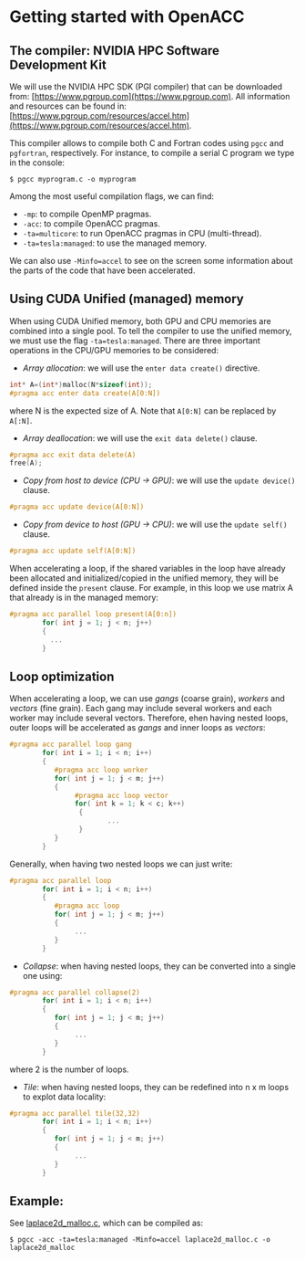 # Getting started with OpenACC

## The compiler: NVIDIA HPC Software Development Kit

We will use the NVIDIA HPC SDK (PGI compiler) that can be downloaded from: [https://www.pgroup.com](https://www.pgroup.com). All information and resources can be found in: [https://www.pgroup.com/resources/accel.htm](https://www.pgroup.com/resources/accel.htm).

This compiler allows to compile both C and Fortran codes using ```pgcc``` and ```pgfortran```, respectively. For instance, to compile a serial C program we type in the console:

```
$ pgcc myprogram.c -o myprogram
```

Among the most useful compilation flags, we can find:

- ```-mp```: to compile OpenMP pragmas.
- ```-acc```: to compile OpenACC pragmas.
- ```-ta=multicore```: to run OpenACC pragmas in CPU (multi-thread).
- ```-ta=tesla:managed```: to use the managed memory.

We can also use  ```-Minfo=accel``` to see on the screen some information about the parts of the code that have been accelerated.

## Using CUDA Unified (managed) memory

When using CUDA Unified memory, both GPU and CPU memories are combined into a single pool. To tell the compiler to use the unified memory, we must use the flag ```-ta=tesla:managed```. There are three important operations in the CPU/GPU memories to be considered:

- *Array allocation*: we will use the ```enter data create()``` directive.
```c
int* A=(int*)malloc(N*sizeof(int));
#pragma acc enter data create(A[0:N])
```
where N is the expected size of A. Note that ```A[0:N]``` can be replaced by ```A[:N]```.

- *Array deallocation*: we will use the ```exit data delete()``` clause.
```c
#pragma acc exit data delete(A)
free(A);
```

- *Copy from host to device (CPU -> GPU)*: we will use the ```update device()``` clause.
```c
#pragma acc update device(A[0:N])
```

- *Copy from device to host (GPU -> CPU)*: we will use the ```update self()``` clause.
```c
#pragma acc update self(A[0:N])
```

When accelerating a loop, if the shared variables in the loop have already been allocated and initialized/copied in the unified memory, they will be defined inside the ```present``` clause. For example, in this loop we use matrix A that already is in the managed memory:
```c
#pragma acc parallel loop present(A[0:n])  
        for( int j = 1; j < n; j++)
        { 
          ...
        }
```
## Loop optimization

When accelerating a loop, we can use *gangs* (coarse grain), *workers* and *vectors* (fine grain). Each gang may include several workers and each worker may include several vectors. Therefore, ehen having nested loops, outer loops will be accelerated as *gangs* and inner loops as *vectors*:
```c
#pragma acc parallel loop gang
        for( int i = 1; i < n; i++)
        { 
           #pragma acc loop worker
           for( int j = 1; j < m; j++)
           {
                #pragma acc loop vector
                for( int k = 1; k < c; k++)
                 {
                        ...
                 }
           }
        }
```
Generally, when having two nested loops we can just write:
```c
#pragma acc parallel loop
        for( int i = 1; i < n; i++)
        { 
           #pragma acc loop
           for( int j = 1; j < m; j++)
           {
                ...
           }
        }
```

- *Collapse*: when having nested loops, they can be converted into a single one using:
```c
#pragma acc parallel collapse(2)
        for( int i = 1; i < n; i++)
        { 
           for( int j = 1; j < m; j++)
           {
                ...
           }
        }
```
where 2 is the number of loops.

- *Tile*: when having nested loops, they can be redefined into n x m loops to explot data locality:
```c
#pragma acc parallel tile(32,32)
        for( int i = 1; i < n; i++)
        { 
           for( int j = 1; j < m; j++)
           {
                ...
           }
        }
```
## Example:

See [laplace2d_malloc.c](laplace2d_malloc.c), which can be compiled as:

```
$ pgcc -acc -ta=tesla:managed -Minfo=accel laplace2d_malloc.c -o laplace2d_malloc
```

